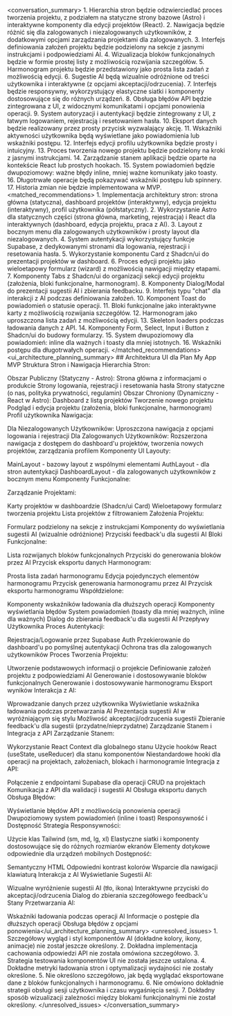 <conversation_summary> <decisions> 1. Hierarchia stron będzie odzwierciedlać proces tworzenia projektu, z podziałem na statyczne strony bazowe (Astro) i interaktywne komponenty dla edycji projektów (React). 2. Nawigacja będzie różnić się dla zalogowanych i niezalogowanych użytkowników, z dodatkowymi opcjami zarządzania projektami dla zalogowanych. 3. Interfejs definiowania założeń projektu będzie podzielony na sekcje z jasnymi instrukcjami i podpowiedziami AI. 4. Wizualizacja bloków funkcjonalnych będzie w formie prostej listy z możliwością rozwijania szczegółów. 5. Harmonogram projektu będzie przedstawiony jako prosta lista zadań z możliwością edycji. 6. Sugestie AI będą wizualnie odróżnione od treści użytkownika i interaktywne (z opcjami akceptacji/odrzucenia). 7. Interfejs będzie responsywny, wykorzystujący elastyczne siatki i komponenty dostosowujące się do różnych urządzeń. 8. Obsługa błędów API będzie zintegrowana z UI, z widocznymi komunikatami i opcjami ponowienia operacji. 9. System autoryzacji i autentykacji będzie zintegrowany z UI, z łatwym logowaniem, rejestracją i resetowaniem hasła. 10. Eksport danych będzie realizowany przez prosty przycisk wyzwalający akcję. 11. Wskaźniki aktywności użytkownika będą wyświetlane jako powiadomienia lub wskaźniki postępu. 12. Interfejs edycji profilu użytkownika będzie prosty i intuicyjny. 13. Proces tworzenia nowego projektu będzie podzielony na kroki z jasnymi instrukcjami. 14. Zarządzanie stanem aplikacji będzie oparte na kontekście React lub prostych hookach. 15. System powiadomień będzie dwupoziomowy: ważne błędy inline, mniej ważne komunikaty jako toasty. 16. Długotrwałe operacje będą pokazywać wskaźniki postępu lub spinnery. 17. Historia zmian nie będzie implementowana w MVP. </decisions> <matched_recommendations> 1. Implementacja architektury stron: strona główna (statyczna), dashboard projektów (interaktywny), edycja projektu (interaktywny), profil użytkownika (półstatyczny). 2. Wykorzystanie Astro dla statycznych części (strona główna, marketing, rejestracja) i React dla interaktywnych (dashboard, edycja projektu, praca z AI). 3. Layout z bocznym menu dla zalogowanych użytkowników i prosty layout dla niezalogowanych. 4. System autentykacji wykorzystujący funkcje Supabase, z dedykowanymi stronami dla logowania, rejestracji i resetowania hasła. 5. Wykorzystanie komponentu Card z Shadcn/ui do prezentacji projektów w dashboard. 6. Proces edycji projektu jako wieloetapowy formularz (wizard) z możliwością nawigacji między etapami. 7. Komponenty Tabs z Shadcn/ui do organizacji sekcji edycji projektu (założenia, bloki funkcjonalne, harmonogram). 8. Komponenty Dialog/Modal do prezentacji sugestii AI i zbierania feedbacku. 9. Interfejs typu "chat" dla interakcji z AI podczas definiowania założeń. 10. Komponent Toast do powiadomień o statusie operacji. 11. Bloki funkcjonalne jako interaktywne karty z możliwością rozwijania szczegółów. 12. Harmonogram jako uproszczona lista zadań z możliwością edycji. 13. Skeleton loaders podczas ładowania danych z API. 14. Komponenty Form, Select, Input i Button z Shadcn/ui do budowy formularzy. 15. System dwupoziomowy dla powiadomień: inline dla ważnych i toasty dla mniej istotnych. 16. Wskaźniki postępu dla długotrwałych operacji. </matched_recommendations> <ui_architecture_planning_summary> ## Architektura UI dla Plan My App MVP
Struktura Stron i Nawigacja
Hierarchia Stron:

Obszar Publiczny (Statyczny - Astro):
Strona główna z informacjami o produkcie
Strony logowania, rejestracji i resetowania hasła
Strony statyczne (o nas, polityka prywatności, regulamin)
Obszar Chroniony (Dynamiczny - React w Astro):
Dashboard z listą projektów
Tworzenie nowego projektu
Podgląd i edycja projektu (założenia, bloki funkcjonalne, harmonogram)
Profil użytkownika
Nawigacja:

Dla Niezalogowanych Użytkowników: Uproszczona nawigacja z opcjami logowania i rejestracji
Dla Zalogowanych Użytkowników: Rozszerzona nawigacja z dostępem do dashboard'u projektów, tworzenia nowych projektów, zarządzania profilem
Komponenty UI
Layouty:

MainLayout - bazowy layout z wspólnymi elementami
AuthLayout - dla stron autentykacji
DashboardLayout - dla zalogowanych użytkowników z bocznym menu
Komponenty Funkcjonalne:

Zarządzanie Projektami:

Karty projektów w dashboardzie (Shadcn/ui Card)
Wieloetapowy formularz tworzenia projektu
Lista projektów z filtrowaniem
Założenia Projektu:

Formularz podzielony na sekcje z instrukcjami
Komponenty do wyświetlania sugestii AI (wizualnie odróżnione)
Przyciski feedback'u dla sugestii AI
Bloki Funkcjonalne:

Lista rozwijanych bloków funkcjonalnych
Przyciski do generowania bloków przez AI
Przycisk eksportu danych
Harmonogram:

Prosta lista zadań harmonogramu
Edycja pojedynczych elementów harmonogramu
Przycisk generowania harmonogramu przez AI
Przycisk eksportu harmonogramu
Współdzielone:

Komponenty wskaźników ładowania dla dłuższych operacji
Komponenty wyświetlania błędów
System powiadomień (toasty dla mniej ważnych, inline dla ważnych)
Dialog do zbierania feedback'u dla sugestii AI
Przepływy Użytkownika
Proces Autentykacji:

Rejestracja/Logowanie przez Supabase Auth
Przekierowanie do dashboard'u po pomyślnej autentykacji
Ochrona tras dla zalogowanych użytkowników
Proces Tworzenia Projektu:

Utworzenie podstawowych informacji o projekcie
Definiowanie założeń projektu z podpowiedziami AI
Generowanie i dostosowywanie bloków funkcjonalnych
Generowanie i dostosowywanie harmonogramu
Eksport wyników
Interakcja z AI:

Wprowadzanie danych przez użytkownika
Wyświetlanie wskaźnika ładowania podczas przetwarzania AI
Prezentacja sugestii AI w wyróżniającym się stylu
Możliwość akceptacji/odrzucenia sugestii
Zbieranie feedback'u dla sugestii (przydatne/nieprzydatne)
Zarządzanie Stanem i Integracja z API
Zarządzanie Stanem:

Wykorzystanie React Context dla globalnego stanu
Użycie hooków React (useState, useReducer) dla stanu komponentów
Niestandardowe hooki dla operacji na projektach, założeniach, blokach i harmonogramie
Integracja z API:

Połączenie z endpointami Supabase dla operacji CRUD na projektach
Komunikacja z API dla walidacji i sugestii AI
Obsługa eksportu danych
Obsługa Błędów:

Wyświetlanie błędów API z możliwością ponowienia operacji
Dwupoziomowy system powiadomień (inline i toast)
Responsywność i Dostępność
Strategia Responsywności:

Użycie klas Tailwind (sm, md, lg, xl)
Elastyczne siatki i komponenty dostosowujące się do różnych rozmiarów ekranów
Elementy dotykowe odpowiednie dla urządzeń mobilnych
Dostępność:

Semantyczny HTML
Odpowiedni kontrast kolorów
Wsparcie dla nawigacji klawiaturą
Interakcja z AI
Wyświetlanie Sugestii AI:

Wizualne wyróżnienie sugestii AI (tło, ikona)
Interaktywne przyciski do akceptacji/odrzucenia
Dialog do zbierania szczegółowego feedback'u
Stany Przetwarzania AI:

Wskaźniki ładowania podczas operacji AI
Informacje o postępie dla dłuższych operacji
Obsługa błędów z opcjami ponowienia</ui_architecture_planning_summary>
<unresolved_issues> 1. Szczegółowy wygląd i styl komponentów AI (dokładne kolory, ikony, animacje) nie został jeszcze określony. 2. Dokładna implementacja cachowania odpowiedzi API nie została omówiona szczegółowo. 3. Strategia testowania komponentów UI nie została jeszcze ustalona. 4. Dokładne metryki ładowania stron i optymalizacji wydajności nie zostały określone. 5. Nie określono szczegółowo, jak będą wyglądać eksportowane dane z bloków funkcjonalnych i harmonogramu. 6. Nie omówiono dokładnie strategii obsługi sesji użytkownika i czasu wygaśnięcia sesji. 7. Dokładny sposób wizualizacji zależności między blokami funkcjonalnymi nie został określony. </unresolved_issues> </conversation_summary>